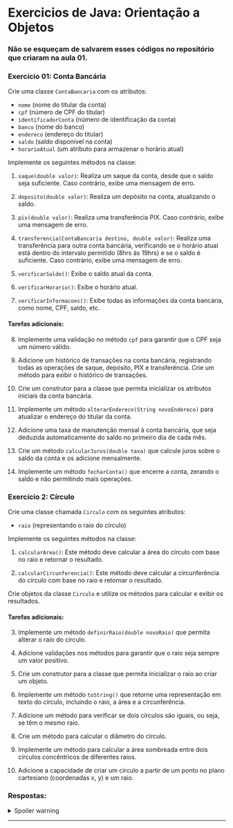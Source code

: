 # Exercicios de Java: Orientação a Objetos

### Não se esqueçam de salvarem esses códigos no repositório que criaram na aula 01.

### Exercício 01: Conta Bancária

Crie uma classe `ContaBancaria` com os atributos:

- `nome` (nome do titular da conta)
- `cpf` (número de CPF do titular)
- `identificadorConta` (número de identificação da conta)
- `banco` (nome do banco)
- `endereco` (endereço do titular)
- `saldo` (saldo disponível na conta)
- `horarioAtual` (um atributo para armazenar o horário atual)

Implemente os seguintes métodos na classe:

1. `saque(double valor)`: Realiza um saque da conta, desde que o saldo seja suficiente. Caso contrário, exibe uma mensagem de erro.

2. `deposito(double valor)`: Realiza um depósito na conta, atualizando o saldo.

3. `pix(double valor)`: Realiza uma transferência PIX. Caso contrário, exibe uma mensagem de erro.

4. `transferencia(ContaBancaria destino, double valor)`: Realiza uma transferência para outra conta bancária, verificando se o horário atual está dentro do intervalo permitido (8hrs às 19hrs) e se o saldo é suficiente. Caso contrário, exibe uma mensagem de erro.

5. `verificarSaldo()`: Exibe o saldo atual da conta.

6. `verificarHorario()`: Exibe o horário atual.

7. `verificarInformacoes()`: Exibe todas as informações da conta bancária, como nome, CPF, saldo, etc.

#### Tarefas adicionais:

8. Implemente uma validação no método `cpf` para garantir que o CPF seja um número válido.

9. Adicione um histórico de transações na conta bancária, registrando todas as operações de saque, depósito, PIX e transferência. Crie um método para exibir o histórico de transações.

10. Crie um construtor para a classe que permita inicializar os atributos iniciais da conta bancária.

11. Implemente um método `alterarEndereco(String novoEndereco)` para atualizar o endereço do titular da conta.

12. Adicione uma taxa de manutenção mensal à conta bancária, que seja deduzida automaticamente do saldo no primeiro dia de cada mês.

13. Crie um método `calcularJuros(double taxa)` que calcule juros sobre o saldo da conta e os adicione mensalmente.

14. Implemente um método `fecharConta()` que encerre a conta, zerando o saldo e não permitindo mais operações.
    
### Exercício 2: Círculo

Crie uma classe chamada `Circulo` com os seguintes atributos:

- `raio` (representando o raio do círculo)

Implemente os seguintes métodos na classe:

1. `calcularArea()`: Este método deve calcular a área do círculo com base no raio e retornar o resultado.

2. `calcularCircunferencia()`: Este método deve calcular a circunferência do círculo com base no raio e retornar o resultado.

Crie objetos da classe `Circulo` e utilize os métodos para calcular e exibir os resultados.

#### Tarefas adicionais:

3. Implemente um método `definirRaio(double novoRaio)` que permita alterar o raio do círculo.

4. Adicione validações nos métodos para garantir que o raio seja sempre um valor positivo.

5. Crie um construtor para a classe que permita inicializar o raio ao criar um objeto.

6. Implemente um método `toString()` que retorne uma representação em texto do círculo, incluindo o raio, a área e a circunferência.

7. Adicione um método para verificar se dois círculos são iguais, ou seja, se têm o mesmo raio.

8. Crie um método para calcular o diâmetro do círculo.

9. Implemente um método para calcular a área sombreada entre dois círculos concêntricos de diferentes raios.

10. Adicione a capacidade de criar um círculo a partir de um ponto no plano cartesiano (coordenadas x, y) e um raio.

### Respostas:

<details>
 <summary>Spoiler warning</summary>
  
  ![image](https://media.tenor.com/uATlxJ4eqLsAAAAC/tommy-wiseau-oh-hi-mark.gif)

  Não tão rápido, vamos codar primeiro e quando chegarmos na próxima aula, vamos apresentar as respostas.

</details>

* * *
